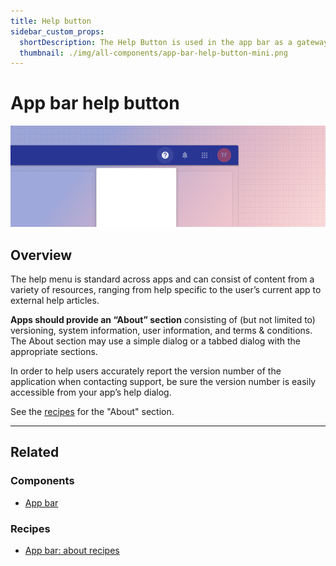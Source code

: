 ```yaml
---
title: Help button
sidebar_custom_props:
  shortDescription: The Help Button is used in the app bar as a gateway to various help and informational options for the user.
  thumbnail: ./img/all-components/app-bar-help-button-mini.png
---
```


# App bar help button

<ComponentVisual storybookUrl="https://forge.tylerdev.io/main/?path=/docs/components-app-bar-help-button--docs">

![](./images/app-bar-help-button.png)

</ComponentVisual>

## Overview

The help menu is standard across apps and can consist of content from a variety of resources, ranging from help specific to the user’s current app to external help articles. 

**Apps should provide an “About” section** consisting of (but not limited to) versioning, system information, user information, and terms & conditions. The About section may use a simple dialog or a tabbed dialog with the appropriate sections. 

In order to help users accurately report the version number of the application when contacting support, be sure the version number is easily accessible from your app’s help dialog. 

See the [recipes](/recipes/app-bar-about/complex) for the "About" section. 

--- 

## Related 

### Components

- [App bar](/components/app-bar/app-bar)

### Recipes

- [App bar: about recipes](/recipes/app-bar-about/complex)
